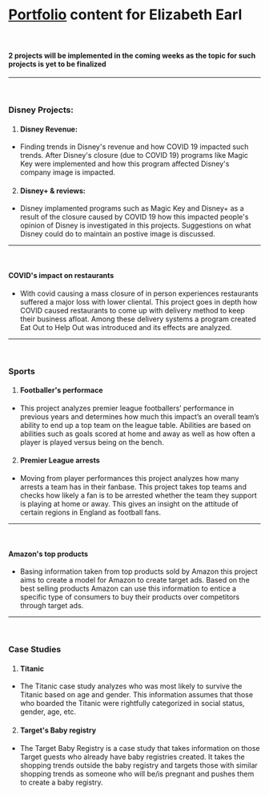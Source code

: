 # [Portfolio](https://esanch.github.io/) content for Elizabeth Earl
<br>

#### 2 projects will be implemented in the coming weeks as the topic for such projects is yet to be finalized
***
<br>

### Disney Projects:
1. #### Disney Revenue:
  - Finding trends in Disney's revenue and how COVID 19 impacted such trends. After Disney's closure (due to COVID 19) programs like Magic Key were implemented and how this program affected Disney's company image is impacted.

2. #### Disney+ & reviews:
  - Disney implamented programs such as Magic Key and Disney+ as a result of the closure caused by COVID 19 how this impacted people's opinion of Disney is investigated in this projects. Suggestions on what Disney could do to maintain an postive image is discussed. 
***

<br>

#### COVID's impact on restaurants
  - With covid causing a mass closure of in person experiences restaurants suffered a major loss with lower cliental. This project goes in depth how COVID caused restaurants to come up with delivery method to keep their business afloat. Among these delivery systems a program created Eat Out to Help Out was introduced and its effects are analyzed.
***

<br>

### Sports
1. #### Footballer's performace
  - This project analyzes premier league footballers’ performance in previous years and determines how much this impact’s an overall team’s ability to end up a top team on the league table. Abilities are based on abilities such as goals scored at home and away as well as how often a player is played versus being on the bench. 

2. #### Premier League arrests
  - Moving from player performances this project analyzes how many arrests a team has in their fanbase. This project takes top teams and checks how likely a fan is to be arrested whether the team they support is playing at home or away. This gives an insight on the attitude of certain regions in England as football fans. 
***

<br>

#### Amazon's top products
  - Basing information taken from top products sold by Amazon this project aims to create a model for Amazon to create target ads. Based on the best selling products Amazon can use this information to entice a specific type of consumers to buy their products over competitors through target ads. 
***

<br>

### Case Studies
1. #### Titanic
  - The Titanic case study analyzes who was most likely to survive the Titanic based on age and gender. This information assumes that those who boarded the Titanic were rightfully categorized in social status, gender, age, etc. 

2. #### Target's Baby registry
  - The Target Baby Registry is a case study that takes information on those Target guests who already have baby registries created. It takes the shopping trends outside the baby registry and targets those with similar shopping trends as someone who will be/is pregnant and pushes them to create a baby registry. 


